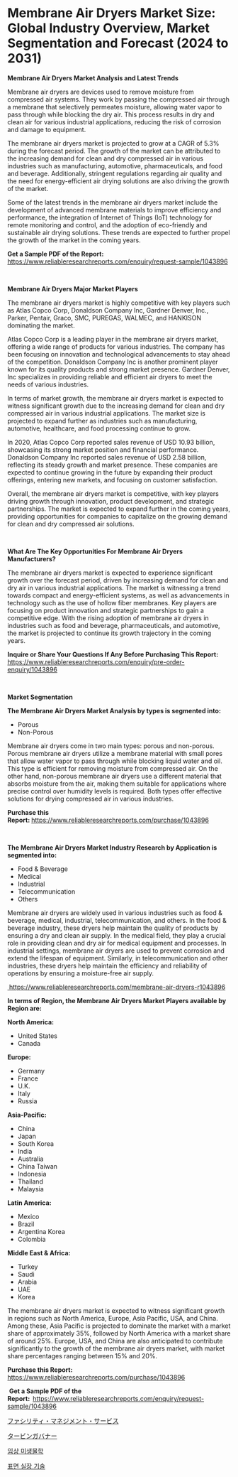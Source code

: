<p><h1>Membrane Air Dryers Market Size: Global Industry Overview, Market Segmentation and Forecast (2024 to 2031)</h1></p><p><strong>Membrane Air Dryers Market Analysis and Latest Trends</strong></p>
<p><p>Membrane air dryers are devices used to remove moisture from compressed air systems. They work by passing the compressed air through a membrane that selectively permeates moisture, allowing water vapor to pass through while blocking the dry air. This process results in dry and clean air for various industrial applications, reducing the risk of corrosion and damage to equipment.</p><p>The membrane air dryers market is projected to grow at a CAGR of 5.3% during the forecast period. The growth of the market can be attributed to the increasing demand for clean and dry compressed air in various industries such as manufacturing, automotive, pharmaceuticals, and food and beverage. Additionally, stringent regulations regarding air quality and the need for energy-efficient air drying solutions are also driving the growth of the market.</p><p>Some of the latest trends in the membrane air dryers market include the development of advanced membrane materials to improve efficiency and performance, the integration of Internet of Things (IoT) technology for remote monitoring and control, and the adoption of eco-friendly and sustainable air drying solutions. These trends are expected to further propel the growth of the market in the coming years.</p></p>
<p><strong>Get a Sample PDF of the Report:&nbsp;</strong> <a href="https://www.reliableresearchreports.com/enquiry/request-sample/1043896">https://www.reliableresearchreports.com/enquiry/request-sample/1043896</a></p>
<p>&nbsp;</p>
<p><strong>Membrane Air Dryers Major Market Players</strong></p>
<p><p>The membrane air dryers market is highly competitive with key players such as Atlas Copco Corp, Donaldson Company Inc, Gardner Denver, Inc., Parker, Pentair, Graco, SMC, PUREGAS, WALMEC, and HANKISON dominating the market. </p><p>Atlas Copco Corp is a leading player in the membrane air dryers market, offering a wide range of products for various industries. The company has been focusing on innovation and technological advancements to stay ahead of the competition. Donaldson Company Inc is another prominent player known for its quality products and strong market presence. Gardner Denver, Inc specializes in providing reliable and efficient air dryers to meet the needs of various industries.</p><p>In terms of market growth, the membrane air dryers market is expected to witness significant growth due to the increasing demand for clean and dry compressed air in various industrial applications. The market size is projected to expand further as industries such as manufacturing, automotive, healthcare, and food processing continue to grow.</p><p>In 2020, Atlas Copco Corp reported sales revenue of USD 10.93 billion, showcasing its strong market position and financial performance. Donaldson Company Inc reported sales revenue of USD 2.58 billion, reflecting its steady growth and market presence. These companies are expected to continue growing in the future by expanding their product offerings, entering new markets, and focusing on customer satisfaction.</p><p>Overall, the membrane air dryers market is competitive, with key players driving growth through innovation, product development, and strategic partnerships. The market is expected to expand further in the coming years, providing opportunities for companies to capitalize on the growing demand for clean and dry compressed air solutions.</p></p>
<p>&nbsp;</p>
<p><strong>What Are The Key Opportunities For Membrane Air Dryers Manufacturers?</strong></p>
<p><p>The membrane air dryers market is expected to experience significant growth over the forecast period, driven by increasing demand for clean and dry air in various industrial applications. The market is witnessing a trend towards compact and energy-efficient systems, as well as advancements in technology such as the use of hollow fiber membranes. Key players are focusing on product innovation and strategic partnerships to gain a competitive edge. With the rising adoption of membrane air dryers in industries such as food and beverage, pharmaceuticals, and automotive, the market is projected to continue its growth trajectory in the coming years.</p></p>
<p><strong>Inquire or Share Your Questions If Any Before Purchasing This Report:</strong> <a href="https://www.reliableresearchreports.com/enquiry/pre-order-enquiry/1043896">https://www.reliableresearchreports.com/enquiry/pre-order-enquiry/1043896</a></p>
<p>&nbsp;</p>
<p><strong>Market Segmentation</strong></p>
<p><strong>The Membrane Air Dryers Market Analysis by types is segmented into:</strong></p>
<p><ul><li>Porous</li><li>Non-Porous</li></ul></p>
<p><p>Membrane air dryers come in two main types: porous and non-porous. Porous membrane air dryers utilize a membrane material with small pores that allow water vapor to pass through while blocking liquid water and oil. This type is efficient for removing moisture from compressed air. On the other hand, non-porous membrane air dryers use a different material that absorbs moisture from the air, making them suitable for applications where precise control over humidity levels is required. Both types offer effective solutions for drying compressed air in various industries.</p></p>
<p><strong>Purchase this Report:&nbsp;</strong><a href="https://www.reliableresearchreports.com/purchase/1043896">https://www.reliableresearchreports.com/purchase/1043896</a></p>
<p>&nbsp;</p>
<p><strong>The Membrane Air Dryers Market Industry Research by Application is segmented into:</strong></p>
<p><ul><li>Food & Beverage</li><li>Medical</li><li>Industrial</li><li>Telecommunication</li><li>Others</li></ul></p>
<p><p>Membrane air dryers are widely used in various industries such as food & beverage, medical, industrial, telecommunication, and others. In the food & beverage industry, these dryers help maintain the quality of products by ensuring a dry and clean air supply. In the medical field, they play a crucial role in providing clean and dry air for medical equipment and processes. In industrial settings, membrane air dryers are used to prevent corrosion and extend the lifespan of equipment. Similarly, in telecommunication and other industries, these dryers help maintain the efficiency and reliability of operations by ensuring a moisture-free air supply.</p></p>
<p><a href="https://www.reliableresearchreports.com/membrane-air-dryers-r1043896">&nbsp;https://www.reliableresearchreports.com/membrane-air-dryers-r1043896</a></p>
<p><strong>In terms of Region, the Membrane Air Dryers Market Players available by Region are:</strong></p>
<p>
    <p> <strong> North America: </strong>
        <ul>
            <li>United States</li>
            <li>Canada</li>
        </ul>
        </p> 
    <p> <strong> Europe: </strong>
        <ul>
            <li>Germany</li>
            <li>France</li>
            <li>U.K.</li>
            <li>Italy</li>
            <li>Russia</li>
        </ul>
        </p> 
    <p> <strong> Asia-Pacific: </strong>
        <ul>
            <li>China</li>
            <li>Japan</li>
            <li>South Korea</li>
            <li>India</li>
            <li>Australia</li>
            <li>China Taiwan</li>
            <li>Indonesia</li>
            <li>Thailand</li>
            <li>Malaysia</li>
        </ul>
        </p> 
    <p> <strong> Latin America: </strong>
        <ul>
            <li>Mexico</li>
            <li>Brazil</li>
            <li>Argentina Korea</li>
            <li>Colombia</li>
        </ul>
        </p> 
    <p> <strong> Middle East & Africa: </strong>
        <ul>
            <li>Turkey</li>
            <li>Saudi</li>
            <li>Arabia</li>
            <li>UAE</li>
            <li>Korea</li>
        </ul>
    </p>
    </p>
<p><p>The membrane air dryers market is expected to witness significant growth in regions such as North America, Europe, Asia Pacific, USA, and China. Among these, Asia Pacific is projected to dominate the market with a market share of approximately 35%, followed by North America with a market share of around 25%. Europe, USA, and China are also anticipated to contribute significantly to the growth of the membrane air dryers market, with market share percentages ranging between 15% and 20%.</p></p>
<p><strong>Purchase this Report: </strong><a href="https://www.reliableresearchreports.com/purchase/1043896">https://www.reliableresearchreports.com/purchase/1043896</a></p>
<p>&nbsp;<strong>Get a Sample PDF of the Report:&nbsp;&nbsp;</strong><a href="https://www.reliableresearchreports.com/enquiry/request-sample/1043896">https://www.reliableresearchreports.com/enquiry/request-sample/1043896</a></p>
<p><strong></strong></p>
<p><p><a href="https://medium.com/@edwards13jessica/%E6%96%BD%E8%A8%AD%E7%AE%A1%E7%90%86%E3%82%B5%E3%83%BC%E3%83%93%E3%82%B9%E5%B8%82%E5%A0%B4-%E7%AB%B6%E4%BA%89%E5%88%86%E6%9E%90-%E5%B8%82%E5%A0%B4%E5%8B%95%E5%90%91-2031%E5%B9%B4%E3%81%BE%E3%81%A7%E3%81%AE%E4%BA%88%E6%B8%AC-7cd0fb0a4906">ファシリティ・マネジメント・サービス</a></p><p><a href="https://medium.com/@jonathanailey6577467/%E3%82%BF%E3%83%BC%E3%83%93%E3%83%B3%E3%82%AC%E3%83%90%E3%83%8A%E3%83%BC%E5%B8%82%E5%A0%B4%E5%88%86%E6%9E%90-%E3%81%9D%E3%81%AEcagr-%E5%B8%82%E5%A0%B4%E3%82%BB%E3%82%B0%E3%83%A1%E3%83%B3%E3%83%86%E3%83%BC%E3%82%B7%E3%83%A7%E3%83%B3-%E3%81%8A%E3%82%88%E3%81%B3%E3%82%B0%E3%83%AD%E3%83%BC%E3%83%90%E3%83%AB%E7%94%A3%E6%A5%AD%E6%A6%82%E8%A6%81-3b545184ae57">タービンガバナー</a></p><p><a href="https://medium.com/@llanajer/%EC%9E%84%EC%83%81-%EB%AF%B8%EC%83%9D%EB%AC%BC%ED%95%99-%EC%8B%9C%EC%9E%A5%EC%9D%80-%EC%8B%9C%EC%9E%A5-%EC%A0%90%EC%9C%A0%EC%9C%A8-%ED%81%AC%EA%B8%B0-%EB%B0%8F-2031%EB%85%84%EA%B9%8C%EC%A7%80%EC%9D%98-%EC%98%88%EC%83%81-%EC%98%88%EC%B8%A1%EC%97%90-%EC%B4%88%EC%A0%90%EC%9D%84-%EB%A7%9E%EC%B6%A5%EB%8B%88%EB%8B%A4-46173b219fc4">임상 미생물학</a></p><p><a href="https://medium.com/@fabiancobuc20222022/%ED%91%9C%EB%A9%B4%EC%9E%A5%EC%B0%A9%EA%B8%B0%EC%88%A0-%EC%8B%9C%EC%9E%A5%EC%9D%80-%EC%8B%9C%EC%9E%A5-%EC%A0%90%EC%9C%A0%EC%9C%A8-%EA%B7%9C%EB%AA%A8-%EB%B0%8F-2031%EB%85%84%EA%B9%8C%EC%A7%80%EC%9D%98-%EC%98%88%EC%83%81-%EC%98%88%EC%B8%A1%EC%97%90-%EC%B4%88%EC%A0%90%EC%9D%84-%EB%A7%9E%EC%B6%94%EA%B3%A0-%EC%9E%88%EC%8A%B5%EB%8B%88%EB%8B%A4-6daa91ba5caf">표면 실장 기술</a></p></p>